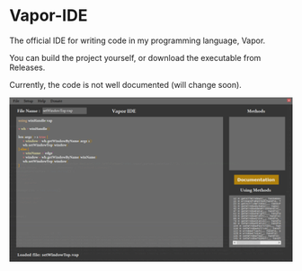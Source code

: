 # Vapor-IDE
The official IDE for writing code in my programming language, Vapor.

You can build the project yourself, or download the executable from Releases.

Currently, the code is not well documented (will change soon).

![Vapor IDE](images/VaporIDE_1.png)

